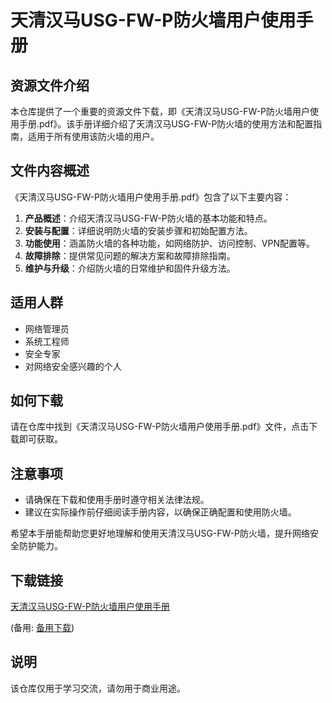 # 天清汉马USG-FW-P防火墙用户使用手册

## 资源文件介绍

本仓库提供了一个重要的资源文件下载，即《天清汉马USG-FW-P防火墙用户使用手册.pdf》。该手册详细介绍了天清汉马USG-FW-P防火墙的使用方法和配置指南，适用于所有使用该防火墙的用户。

## 文件内容概述

《天清汉马USG-FW-P防火墙用户使用手册.pdf》包含了以下主要内容：

1. **产品概述**：介绍天清汉马USG-FW-P防火墙的基本功能和特点。
2. **安装与配置**：详细说明防火墙的安装步骤和初始配置方法。
3. **功能使用**：涵盖防火墙的各种功能，如网络防护、访问控制、VPN配置等。
4. **故障排除**：提供常见问题的解决方案和故障排除指南。
5. **维护与升级**：介绍防火墙的日常维护和固件升级方法。

## 适用人群

- 网络管理员
- 系统工程师
- 安全专家
- 对网络安全感兴趣的个人

## 如何下载

请在仓库中找到《天清汉马USG-FW-P防火墙用户使用手册.pdf》文件，点击下载即可获取。

## 注意事项

- 请确保在下载和使用手册时遵守相关法律法规。
- 建议在实际操作前仔细阅读手册内容，以确保正确配置和使用防火墙。

希望本手册能帮助您更好地理解和使用天清汉马USG-FW-P防火墙，提升网络安全防护能力。

## 下载链接
[天清汉马USG-FW-P防火墙用户使用手册](https://pan.quark.cn/s/b4d224650eff) 

(备用: [备用下载](https://pan.baidu.com/s/1xL-4wOUh0iiiGpmaYM5oUw?pwd=1234))

## 说明

该仓库仅用于学习交流，请勿用于商业用途。
